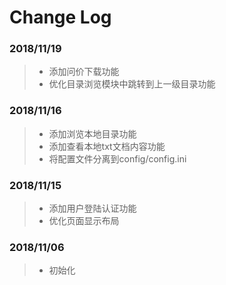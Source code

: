 # Change Log

### 2018/11/19
>- 添加问价下载功能
>- 优化目录浏览模块中跳转到上一级目录功能

### 2018/11/16

>- 添加浏览本地目录功能
>- 添加查看本地txt文档内容功能
>- 将配置文件分离到config/config.ini

### 2018/11/15

>- 添加用户登陆认证功能
>- 优化页面显示布局

### 2018/11/06

>- 初始化